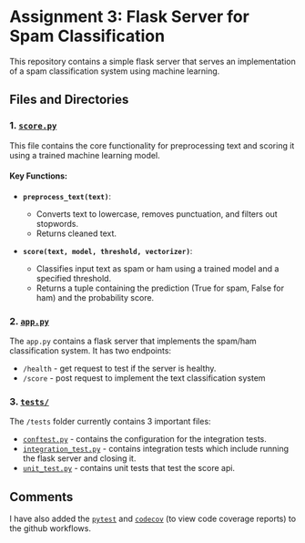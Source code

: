 <!-- @format -->

# Assignment 3: Flask Server for Spam Classification

This repository contains a simple flask server that serves an implementation of a spam classification system using machine learning.

## Files and Directories

### 1. [`score.py`](./score.py)

This file contains the core functionality for preprocessing text and scoring it using a trained machine learning model.

#### Key Functions:

- **`preprocess_text(text)`**:

  - Converts text to lowercase, removes punctuation, and filters out stopwords.
  - Returns cleaned text.

- **`score(text, model, threshold, vectorizer)`**:
  - Classifies input text as spam or ham using a trained model and a specified threshold.
  - Returns a tuple containing the prediction (True for spam, False for ham) and the probability score.

### 2. [`app.py`](./app.py)

The `app.py` contains a flask server that implements the spam/ham classification system.
It has two endpoints:

- `/health` - get request to test if the server is healthy.
- `/score` - post request to implement the text classification system

### 3. [`tests/`](./tests)

The `/tests` folder currently contains 3 important files:

- [`conftest.py`](./tests/conftest.py) - contains the configuration for the integration tests.
- [`integration_test.py`](./tests/integration_test.py) - contains integration tests which include running the flask server and closing it.
- [`unit_test.py`](./tests/unit_test.py) - contains unit tests that test the score api.

## Comments

I have also added the [`pytest`](https://github.com/Aritra8438/AppliedMachineLearning/actions) and [`codecov`](https://app.codecov.io/gh/Aritra8438/AppliedMachineLearning?search=&displayType=list) (to view code coverage reports) to the github workflows.
